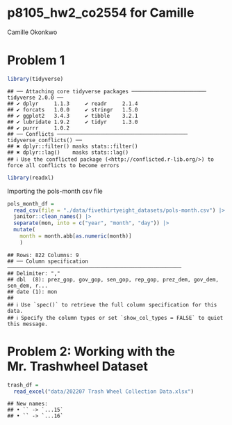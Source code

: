 p8105_hw2_co2554 for Camille
================
Camille Okonkwo

# Problem 1

``` r
library(tidyverse)
```

    ## ── Attaching core tidyverse packages ──────────────────────── tidyverse 2.0.0 ──
    ## ✔ dplyr     1.1.3     ✔ readr     2.1.4
    ## ✔ forcats   1.0.0     ✔ stringr   1.5.0
    ## ✔ ggplot2   3.4.3     ✔ tibble    3.2.1
    ## ✔ lubridate 1.9.2     ✔ tidyr     1.3.0
    ## ✔ purrr     1.0.2     
    ## ── Conflicts ────────────────────────────────────────── tidyverse_conflicts() ──
    ## ✖ dplyr::filter() masks stats::filter()
    ## ✖ dplyr::lag()    masks stats::lag()
    ## ℹ Use the conflicted package (<http://conflicted.r-lib.org/>) to force all conflicts to become errors

``` r
library(readxl)
```

Importing the pols-month csv file

``` r
pols_month_df = 
  read_csv(file = "./data/fivethirtyeight_datasets/pols-month.csv") |>
  janitor::clean_names() |>
  separate(mon, into = c("year", "month", "day")) |>
  mutate(
    month = month.abb[as.numeric(month)]
    )
```

    ## Rows: 822 Columns: 9
    ## ── Column specification ────────────────────────────────────────────────────────
    ## Delimiter: ","
    ## dbl  (8): prez_gop, gov_gop, sen_gop, rep_gop, prez_dem, gov_dem, sen_dem, r...
    ## date (1): mon
    ## 
    ## ℹ Use `spec()` to retrieve the full column specification for this data.
    ## ℹ Specify the column types or set `show_col_types = FALSE` to quiet this message.

# Problem 2: Working with the Mr. Trashwheel Dataset

``` r
trash_df =
  read_excel("data/202207 Trash Wheel Collection Data.xlsx")
```

    ## New names:
    ## • `` -> `...15`
    ## • `` -> `...16`
